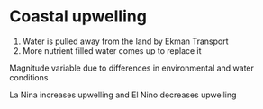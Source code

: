# Coastal upwelling

1. Water is pulled away from the land by Ekman Transport
2. More nutrient filled water comes up to replace it

Magnitude variable due to differences in environmental and water conditions

La Nina increases upwelling and El Nino decreases upwelling

